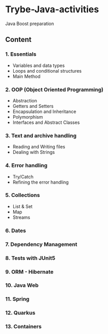 # Trybe-Java-activities
Java Boost preparation

## Content

### 1. Essentials
- Variables and data types
- Loops and conditional structures
- Main Method

### 2. OOP (Object Oriented Programming)
- Abstraction
- Getters and Setters
- Encapsulation and Inheritance
- Polymorphism
- Interfaces and Abstract Classes

### 3. Text and archive handling
- Reading and Writing files
- Dealing with Strings

### 4. Error handling
- Try/Catch
- Refining the error handling

### 5. Collections
- List & Set
- Map
- Streams

### 6. Dates

### 7. Dependency Management

### 8. Tests with JUnit5

### 9. ORM - Hibernate

### 10. Java Web

### 11. Spring

### 12. Quarkus

### 13. Containers
